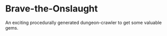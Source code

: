 # Brave-the-Onslaught
An exciting procedurally generated dungeon-crawler to get some valuable gems.
